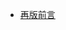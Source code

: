 <!--
 * @Author: your name
 * @Date: 2021-11-18 23:38:53
 * @LastEditTime: 2021-11-18 23:54:12
 * @LastEditors: Please set LastEditors
 * @Description: 打开koroFileHeader查看配置 进行设置: https://github.com/OBKoro1/koro1FileHeader/wiki/%E9%85%8D%E7%BD%AE
 * @FilePath: \sarange-project-code-database\doc\阮中楠\阮中楠的RPGMV开发笔记-第二版\main.md
-->


- [再版前言](./再版前言.md)

